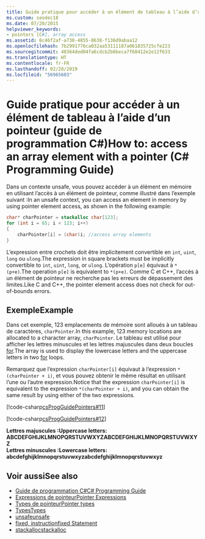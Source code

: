 ```yaml
---
title: Guide pratique pour accéder à un élément de tableau à l’aide d’un pointeur - Guide de programmation C#
ms.custom: seodec18
ms.date: 07/20/2015
helpviewer_keywords:
- pointers [C#], array access
ms.assetid: 6c46f2af-a730-4855-8638-f136d9abaa12
ms.openlocfilehash: 7b2991776ca032aa53111187a061835725cfe223
ms.sourcegitcommit: 40364ded04fa6cdcb2b6beca7f68412e2e12f633
ms.translationtype: HT
ms.contentlocale: fr-FR
ms.lasthandoff: 02/28/2019
ms.locfileid: "56965603"
---
```

# <a name="how-to-access-an-array-element-with-a-pointer-c-programming-guide"></a><span data-ttu-id="207b0-102">Guide pratique pour accéder à un élément de tableau à l’aide d’un pointeur (guide de programmation C#)</span><span class="sxs-lookup"><span data-stu-id="207b0-102">How to: access an array element with a pointer (C# Programming Guide)</span></span>

<span data-ttu-id="207b0-103">Dans un contexte unsafe, vous pouvez accéder à un élément en mémoire en utilisant l’accès à un élément de pointeur, comme illustré dans l’exemple suivant :</span><span class="sxs-lookup"><span data-stu-id="207b0-103">In an unsafe context, you can access an element in memory by using pointer element access, as shown in the following example:</span></span>

```csharp
char* charPointer = stackalloc char[123];
for (int i = 65; i < 123; i++)
{
    charPointer[i] = (char)i; //access array elements
}
```

<span data-ttu-id="207b0-104">L’expression entre crochets doit être implicitement convertible en `int`, `uint`, `long` ou `ulong`.</span><span class="sxs-lookup"><span data-stu-id="207b0-104">The expression in square brackets must be implicitly convertible to `int`, `uint`, `long`, or `ulong`.</span></span> <span data-ttu-id="207b0-105">L’opération `p[e]` équivaut à `*(p+e)`.</span><span class="sxs-lookup"><span data-stu-id="207b0-105">The operation `p[e]` is equivalent to `*(p+e)`.</span></span> <span data-ttu-id="207b0-106">Comme C et C++, l’accès à un élément de pointeur ne recherche pas les erreurs de dépassement des limites.</span><span class="sxs-lookup"><span data-stu-id="207b0-106">Like C and C++, the pointer element access does not check for out-of-bounds errors.</span></span>

## <a name="example"></a><span data-ttu-id="207b0-107">Exemple</span><span class="sxs-lookup"><span data-stu-id="207b0-107">Example</span></span>

<span data-ttu-id="207b0-108">Dans cet exemple, 123 emplacements de mémoire sont alloués à un tableau de caractères, `charPointer`.</span><span class="sxs-lookup"><span data-stu-id="207b0-108">In this example, 123 memory locations are allocated to a character array, `charPointer`.</span></span> <span data-ttu-id="207b0-109">Le tableau est utilisé pour afficher les lettres minuscules et les lettres majuscules dans deux boucles [for](../../../csharp/language-reference/keywords/for.md).</span><span class="sxs-lookup"><span data-stu-id="207b0-109">The array is used to display the lowercase letters and the uppercase letters in two [for](../../../csharp/language-reference/keywords/for.md) loops.</span></span>

<span data-ttu-id="207b0-110">Remarquez que l’expression `charPointer[i]` équivaut à l’expression `*(charPointer + i)`, et vous pouvez obtenir le même résultat en utilisant l’une ou l’autre expression.</span><span class="sxs-lookup"><span data-stu-id="207b0-110">Notice that the expression `charPointer[i]` is equivalent to the expression `*(charPointer + i)`, and you can obtain the same result by using either of the two expressions.</span></span>

 [!code-csharp[csProgGuidePointers#11](~/samples/snippets/csharp/VS_Snippets_VBCSharp/csProgGuidePointers/CS/Pointers2.cs#11)]

 [!code-csharp[csProgGuidePointers#12](~/samples/snippets/csharp/VS_Snippets_VBCSharp/csProgGuidePointers/CS/Pointers.cs#12)]

<span data-ttu-id="207b0-111">**Lettres majuscules :**</span><span class="sxs-lookup"><span data-stu-id="207b0-111">**Uppercase letters:**</span></span>  
<span data-ttu-id="207b0-112">**ABCDEFGHIJKLMNOPQRSTUVWXYZ**</span><span class="sxs-lookup"><span data-stu-id="207b0-112">**ABCDEFGHIJKLMNOPQRSTUVWXYZ**</span></span>  
<span data-ttu-id="207b0-113">**Lettres minuscules :**</span><span class="sxs-lookup"><span data-stu-id="207b0-113">**Lowercase letters:**</span></span>  
<span data-ttu-id="207b0-114">**abcdefghijklmnopqrstuvwxyz**</span><span class="sxs-lookup"><span data-stu-id="207b0-114">**abcdefghijklmnopqrstuvwxyz**</span></span>  

## <a name="see-also"></a><span data-ttu-id="207b0-115">Voir aussi</span><span class="sxs-lookup"><span data-stu-id="207b0-115">See also</span></span>

- [<span data-ttu-id="207b0-116">Guide de programmation C#</span><span class="sxs-lookup"><span data-stu-id="207b0-116">C# Programming Guide</span></span>](../../../csharp/programming-guide/index.md)
- [<span data-ttu-id="207b0-117">Expressions de pointeur</span><span class="sxs-lookup"><span data-stu-id="207b0-117">Pointer Expressions</span></span>](../../../csharp/programming-guide/unsafe-code-pointers/pointer-expressions.md)
- [<span data-ttu-id="207b0-118">Types de pointeur</span><span class="sxs-lookup"><span data-stu-id="207b0-118">Pointer types</span></span>](../../../csharp/programming-guide/unsafe-code-pointers/pointer-types.md)
- [<span data-ttu-id="207b0-119">Types</span><span class="sxs-lookup"><span data-stu-id="207b0-119">Types</span></span>](../../../csharp/language-reference/keywords/types.md)
- [<span data-ttu-id="207b0-120">unsafe</span><span class="sxs-lookup"><span data-stu-id="207b0-120">unsafe</span></span>](../../../csharp/language-reference/keywords/unsafe.md)
- [<span data-ttu-id="207b0-121">fixed, instruction</span><span class="sxs-lookup"><span data-stu-id="207b0-121">fixed Statement</span></span>](../../../csharp/language-reference/keywords/fixed-statement.md)
- [<span data-ttu-id="207b0-122">stackalloc</span><span class="sxs-lookup"><span data-stu-id="207b0-122">stackalloc</span></span>](../../../csharp/language-reference/keywords/stackalloc.md)
